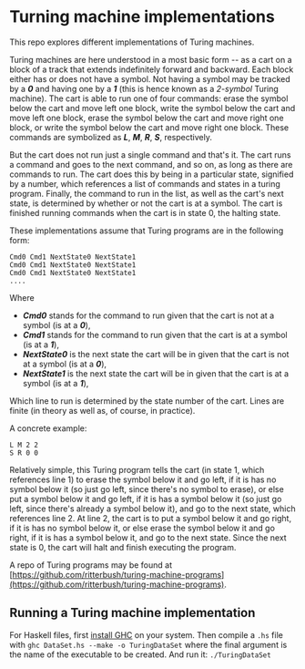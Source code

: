 # Turning machine implementations

This repo explores different implementations of Turing machines.

Turing machines are here understood in a most basic form -- as a cart on a block of a track that extends indefinitely forward and backward. Each block either has or does not have a symbol. Not having a symbol may be tracked by a ***0*** and having one by a ***1*** (this is hence known as a *2-symbol* Turing machine). The cart is able to run one of four commands: erase the symbol below the cart and move left one block, write the symbol below the cart and move left one block, erase the symbol below the cart and move right one block, or write the symbol below the cart and move right one block. These commands are symbolized as ***L***, ***M***, ***R***, ***S***, respectively.

But the cart does not run just a single command and that's it. The cart runs a command and goes to the next command, and so on, as long as there are commands to run. The cart does this by being in a particular state, signified by a number, which references a list of commands and states in a turing program. Finally, the command to run in the list, as well as the cart's next state, is determined by whether or not the cart is at a symbol. The cart is finished running commands when the cart is in state 0, the halting state.

These implementations assume that Turing programs are in the following form:

    Cmd0 Cmd1 NextState0 NextState1
    Cmd0 Cmd1 NextState0 NextState1
    Cmd0 Cmd1 NextState0 NextState1
    ....

Where


* ***Cmd0*** stands for the command to run given that the cart is not at a symbol (is at a ***0***),
* ***Cmd1*** stands for the command to run given that the cart is at a symbol (is at a ***1***),
* ***NextState0*** is the next state the cart will be in given that the cart is not at a symbol (is at a ***0***),
* ***NextState1*** is the next state the cart will be in given that the cart is at a symbol (is at a ***1***),

Which line to run is determined by the state number of the cart. Lines are finite (in theory as well as, of course, in practice).

A concrete example:

    L M 2 2
    S R 0 0

Relatively simple, this Turing program tells the cart (in state 1, which references line 1) to erase the symbol below it and go left, if it is has no symbol below it (so just go left, since there's no symbol to erase), or else put a symbol below it and go left, if it is has a symbol below it (so just go left, since there's already a symbol below it), and go to the next state, which references line 2. At line 2, the cart is to put a symbol below it and go right, if it is has no symbol below it, or else erase the symbol below it and go right, if it is has a symbol below it, and go to the next state. Since the next state is 0, the cart will halt and finish executing the program.

A repo of Turing programs may be found at [https://github.com/ritterbush/turing-machine-programs](https://github.com/ritterbush/turing-machine-programs).

## Running a Turing machine implementation

For Haskell files, first [install GHC](https://www.haskell.org/ghcup/) on your system. Then compile a `.hs` file with
`ghc DataSet.hs --make -o TuringDataSet` where the final argument is the name of the executable to be created. And run it:
`./TuringDataSet`
